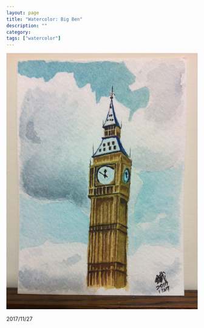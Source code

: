 ```yaml
---
layout: page
title: "Watercolor: Big Ben"
description: ""
category:
tags: ["watercolor"]
---
```


![Big Ben](/assets/images/watercolor-0002.jpg)

2017/11/27
